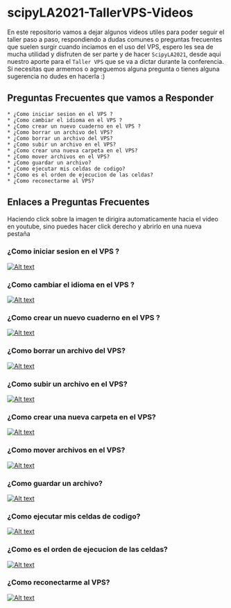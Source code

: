 # scipyLA2021-TallerVPS-Videos

En este repositorio vamos a dejar algunos videos utiles para poder seguir el taller paso a paso, respondiendo a dudas comunes o preguntas frecuentes que suelen surgir cuando inciamos en el uso del VPS, espero les sea de mucha utilidad y disfruten de ser parte y de hacer `ScipyLA2021`, desde aqui nuestro aporte para el `Taller VPS` que se va a dictar durante la conferencia. Si necesitas que armemos o agreguemos alguna pregunta o tienes alguna sugerencia no dudes en hacerla :) 

## Preguntas Frecuentes que vamos a Responder
    * ¿Como iniciar sesion en el VPS ? 
    * ¿Como cambiar el idioma en el VPS ?
    * ¿Como crear un nuevo cuaderno en el VPS ?
    * ¿Como borrar un archivo del VPS?
    * ¿Como borrar un archivo del VPS?
    * ¿Como subir un archivo en el VPS?
    * ¿Como crear una nueva carpeta en el VPS?
    * ¿Como mover archivos en el VPS?
    * ¿Como guardar un archivo?
    * ¿Como ejecutar mis celdas de codigo?
    * ¿Como es el orden de ejecucion de las celdas?
    * ¿Como reconectarme al VPS?

## Enlaces a Preguntas Frecuentes

Haciendo click sobre la imagen te dirigira automaticamente hacia el video en youtube, sino puedes hacer click derecho y abrirlo en una nueva pestaña
### ¿Como iniciar sesion en el VPS ? 


[![Alt text](http://img.youtube.com/vi/C4BkwqpAafE/0.jpg)](https://www.youtube.com/watch?v=C4BkwqpAafE "")


### ¿Como cambiar el idioma en el VPS ?

[![Alt text](http://img.youtube.com/vi/X3LhKFvmrSU/0.jpg)](https://www.youtube.com/watch?v=X3LhKFvmrSU "")

### ¿Como crear un nuevo cuaderno en el VPS ?

[![Alt text](http://img.youtube.com/vi/2D2Z384zFVo/0.jpg)](https://www.youtube.com/watch?v=2D2Z384zFVo "")

### ¿Como borrar un archivo del VPS?

[![Alt text](http://img.youtube.com/vi/SLDzsHKNH2I/0.jpg)](https://www.youtube.com/watch?v=SLDzsHKNH2I "")

### ¿Como subir un archivo en el VPS?

[![Alt text](http://img.youtube.com/vi/u-KUN_F3LNw/0.jpg)](https://www.youtube.com/watch?v=u-KUN_F3LNw "")

### ¿Como crear una nueva carpeta en el VPS?

[![Alt text](http://img.youtube.com/vi/F8ER9-c5kQw/0.jpg)](https://www.youtube.com/watch?v=F8ER9-c5kQw "")

### ¿Como mover archivos en el VPS?

[![Alt text](http://img.youtube.com/vi/YE7s7Ay0jY8/0.jpg)](https://www.youtube.com/watch?v=YE7s7Ay0jY8 "")

### ¿Como guardar un archivo?

[![Alt text](http://img.youtube.com/vi/Ju48-mOOctM/0.jpg)](https://www.youtube.com/watch?v=Ju48-mOOctM "")


### ¿Como ejecutar mis celdas de codigo?

[![Alt text](http://img.youtube.com/vi/9Jwnf_ylLlA/0.jpg)](https://www.youtube.com/watch?v=9Jwnf_ylLlA "")

### ¿Como es el orden de ejecucion de las celdas?

[![Alt text](http://img.youtube.com/vi/1ud5rwSjPUI/0.jpg)](https://www.youtube.com/watch?v=1ud5rwSjPUI "")

### ¿Como reconectarme al VPS?

[![Alt text](http://img.youtube.com/vi/rl-F1M6Mymk/0.jpg)](https://www.youtube.com/watch?v=rl-F1M6Mymk "")

